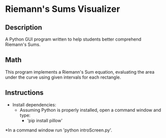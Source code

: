 # Riemann's Sums Visualizer

## Description
A Python GUI program written to help students better comprehend Riemann's Sums.

## Math
This program implements a Riemann's Sum equation, evaluating the area under the curve using given intervals for each rectangle.

## Instructions
* Install dependencies:
  * Assuming Python is properly installed, open a command window and type:
    * 'pip install pillow'
   
*In a command window run 'python introScreen.py'.
